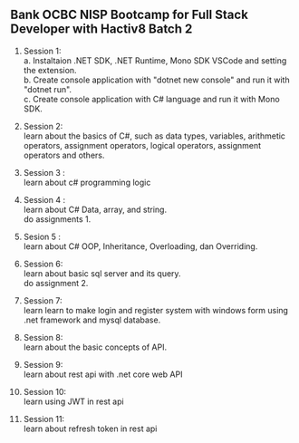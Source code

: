 <h2>Bank OCBC NISP Bootcamp for Full Stack Developer with Hactiv8 Batch 2</h2>

1. Session 1:
    <br />a. Instaltaion .NET SDK, .NET Runtime, Mono SDK VSCode and setting the extension.
    <br />b. Create console application with "dotnet new console" and run it with "dotnet run".
    <br />c. Create console application with C# language and run it with Mono SDK.

2. Session 2:
    <br /> learn about the basics of C#, such as data types, variables, arithmetic operators, assignment operators, logical operators, assignment operators and others.

3. Session 3 :
    <br /> learn about c# programming logic

4. Session 4 :
    <br /> learn about C# Data, array, and string.
    <br /> do assignments 1.

5. Sesion 5 :
    <br /> learn about C# OOP, Inheritance, Overloading, dan Overriding.

6. Session 6: 
    <br /> learn about basic sql server and its query.
    <br /> do assignment 2.

7. Session 7: 
    <br /> learn learn to make login and register system with windows form using .net framework and mysql database.

8. Session 8:
    <br /> learn about the basic concepts of API.

9. Session 9:
    <br /> learn about rest api with .net core web API

10. Session 10: 
    <br /> learn using JWT in rest api

11. Session 11:
    <br /> learn about refresh token in rest api